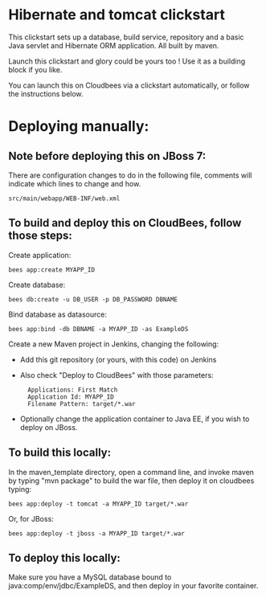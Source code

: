 #  Hibernate and tomcat clickstart

This clickstart sets up a database, build service, repository and a basic Java servlet and Hibernate ORM application.
All built by maven. 

Launch this clickstart and glory could be yours too ! Use it as a building block if you like.

You can launch this on Cloudbees via a clickstart automatically, or follow the instructions below. 



# Deploying manually: 


## Note before deploying this on JBoss 7:

There are configuration changes to do in the following file, comments will indicate which lines to change and how.

    src/main/webapp/WEB-INF/web.xml

## To build and deploy this on CloudBees, follow those steps:

Create application:

    bees app:create MYAPP_ID

Create database:

    bees db:create -u DB_USER -p DB_PASSWORD DBNAME

Bind database as datasource:

    bees app:bind -db DBNAME -a MYAPP_ID -as ExampleDS

Create a new Maven project in Jenkins, changing the following:

* Add this git repository (or yours, with this code) on Jenkins
* Also check "Deploy to CloudBees" with those parameters:

        Applications: First Match
        Application Id: MYAPP_ID
        Filename Pattern: target/*.war

* Optionally change the application container to Java EE, if you wish to deploy on JBoss. 

## To build this locally:

In the maven_template directory, open a command line, and invoke maven by typing "mvn package" to build the war file, then deploy it on cloudbees typing:

    bees app:deploy -t tomcat -a MYAPP_ID target/*.war

Or, for JBoss:

    bees app:deploy -t jboss -a MYAPP_ID target/*.war

## To deploy this locally:

Make sure you have a MySQL database bound to java:comp/env/jdbc/ExampleDS, and then deploy in your favorite container.